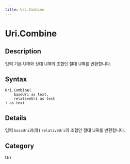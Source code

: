 ```yaml
---
title: Uri.Combine
---
```


# Uri.Combine


## Description

입력 기본 URI와 상대 URI의 조합인 절대 URI를 반환합니다.


## Syntax

```powerquery
Uri.Combine(
    baseUri as text,
    relativeUri as text
) as text
```


## Details

입력 <code>baseUri</code>과(와) <code>relativeUri</code>의 조합인 절대 URI를 반환합니다.



## Category
Uri
